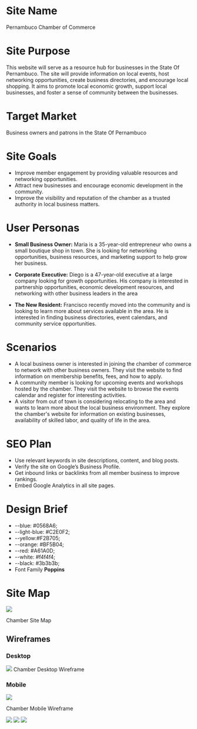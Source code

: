 # Site Name
Pernambuco Chamber of Commerce

# Site Purpose
This website will serve as a resource hub for businesses in the State Of Pernambuco. The site will provide information on local events, host networking opportunities, create business directories, and encourage local shopping. It aims to promote local economic growth, support local businesses, and foster a sense of community between the businesses.

# Target Market
Business owners and patrons in the State Of Pernambuco

# Site Goals
- Improve member engagement by providing valuable resources and networking opportunities.
- Attract new businesses and encourage economic development in the community.
- Improve the visibility and reputation of the chamber as a trusted authority in local business matters.
# User Personas
- <strong>Small Business Owner:</strong> Maria is a 35-year-old entrepreneur who owns a small boutique shop in town. She is looking for networking opportunities, business resources, and marketing support to help grow her business.

- <strong>Corporate Executive:</strong> Diego is a 47-year-old executive at a large company looking for growth opportunities. His company is interested in partnership opportunities, economic development resources, and networking with other business leaders in the area

- <strong>The New Resident:</strong> Francisco recently moved into the community and is looking to learn more about services available in the area. He is interested in finding business directories, event calendars, and community service opportunities.

# Scenarios

- A local business owner is interested in joining the chamber of commerce to network with other business owners. They visit the website to find information on membership benefits, fees, and how to apply.
- A community member is looking for upcoming events and workshops hosted by the chamber. They visit the website to browse the events calendar and register for interesting activities.
- A visitor from out of town is considering relocating to the area and wants to learn more about the local business environment. They explore the chamber's website for information on existing businesses, availability of skilled labor, and quality of life in the area.

# SEO Plan
- Use relevant keywords in site descriptions, content, and blog posts.
- Verify the site on Google’s Business Profile.
- Get inbound links or backlinks from all member business to improve rankings.
- Embed Google Analytics in all site pages.
# Design Brief
- --blue: #0568A6;
- --light-blue: #C2E0F2;
- --yellow:#F2B705;
- --orange: #BF5B04;
- --red: #A61A0D;
- --white: #f4f4f4;
- --black: #3b3b3b;
- Font Family <strong> Poppins </strong>

# Site Map
<img  src="images/sitemap.png" >

Chamber Site Map
## Wireframes
### Desktop
<img  src="images/desktop.png"  >
Chamber Desktop Wireframe

### Mobile
<img  src="images/mobile.png" >

Chamber Mobile Wireframe

<img  src="images/Captura de tela_27-9-2024_172129_127.0.0.1.jpeg" >
<img  src="images/Captura de tela_27-9-2024_172154_127.0.0.1.jpeg" >
<img  src="images/Captura de tela_27-9-2024_172212_127.0.0.1.jpeg" >